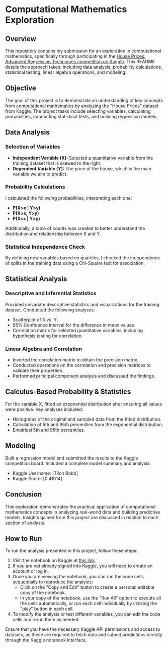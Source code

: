 # Computational Mathematics Exploration

## Overview
This repository contains my submission for an exploration in computational mathematics, specifically through participating in the [House Prices: Advanced Regression Techniques competition on Kaggle](https://www.kaggle.com/c/house-prices-advanced-regression-techniques). This README details the approach taken, including data analysis, probability calculations, statistical testing, linear algebra operations, and modeling.

## Objective
The goal of this project is to demonstrate an understanding of key concepts from computational mathematics by analyzing the "House Prices" dataset from Kaggle. The project tasks include selecting variables, calculating probabilities, conducting statistical tests, and building regression models.

## Data Analysis
### Selection of Variables
- **Independent Variable (X):** Selected a quantitative variable from the training dataset that is skewed to the right.
- **Dependent Variable (Y):** The price of the house, which is the main variable we aim to predict.

### Probability Calculations
I calculated the following probabilities, interpreting each one:
- **P(X>x | Y>y)**
- **P(X>x, Y>y)**
- **P(X<x | Y>y)**

Additionally, a table of counts was created to better understand the distribution and relationship between X and Y.

### Statistical Independence Check
By defining new variables based on quartiles, I checked the independence of splits in the training data using a Chi-Square test for association.

## Statistical Analysis
### Descriptive and Inferential Statistics
Provided univariate descriptive statistics and visualizations for the training dataset. Conducted the following analyses:
- Scatterplot of X vs. Y.
- 95% Confidence Interval for the difference in mean values.
- Correlation matrix for selected quantitative variables, including hypothesis testing for correlation.

### Linear Algebra and Correlation
- Inverted the correlation matrix to obtain the precision matrix.
- Conducted operations on the correlation and precision matrices to validate their properties.
- Performed principal component analysis and discussed the findings.

## Calculus-Based Probability & Statistics
For the variable X, fitted an exponential distribution after ensuring all values were positive. Key analyses included:
- Histograms of the original and sampled data from the fitted distribution.
- Calculation of 5th and 95th percentiles from the exponential distribution.
- Empirical 5th and 95th percentiles.

## Modeling
Built a regression model and submitted the results to the Kaggle competition board. Included a complete model summary and analysis:
- Kaggle Username: [Tilon Bobb]
- Kaggle Score: [0.41014]

## Conclusion
This exploration demonstrates the practical application of computational mathematics concepts in analyzing real-world data and building predictive models. Insights gained from this project are discussed in relation to each section of analysis.

## How to Run

To run the analysis presented in this project, follow these steps:

1. Visit the notebook on Kaggle at [this link](https://www.kaggle.com/code/tilonbobb/house-prices-submission).
2. If you are not already signed into Kaggle, you will need to create an account or log in.
3. Once you are viewing the notebook, you can run the code cells sequentially to reproduce the analysis:
   - Click on the "Copy and Edit" button to create a personal editable copy of the notebook.
   - In your copy of the notebook, use the "Run All" option to execute all the cells automatically, or run each cell individually by clicking the "play" button in each cell.
4. To modify the analysis or test different variables, you can edit the code cells and rerun them as needed.

Ensure that you have the necessary Kaggle API permissions and access to datasets, as these are required to fetch data and submit predictions directly through the Kaggle notebook interface.


